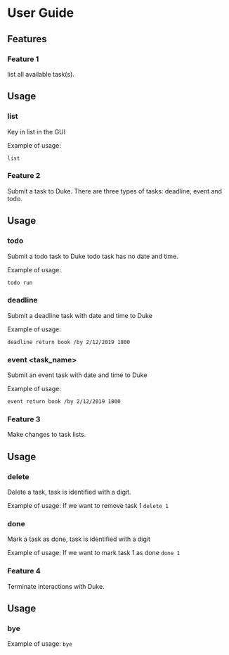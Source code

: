 # User Guide

## Features 

### Feature 1 
list all available task(s).

## Usage

### list 

Key in list in the GUI

Example of usage: 

`list`

### Feature 2 
Submit a task to Duke.
There are three types of tasks: deadline, event and todo.

## Usage

### todo 

Submit a todo task to Duke
todo task has no date and time.

Example of usage: 

`todo run`

### deadline 

Submit a deadline task with date and time to Duke

Example of usage: 

`deadline return book /by 2/12/2019 1800`

### event <task_name>

Submit an event task with date and time to Duke

Example of usage: 

`event return book /by 2/12/2019 1800`

### Feature 3 
Make changes to task lists.

## Usage

### delete 

Delete a task, task is identified with a digit.

Example of usage: 
If we want to remove task 1
`delete 1`

### done

Mark a task as done, task is identified with a digit

Example of usage: 
If we want to mark task 1 as done
`done 1`

### Feature 4 
Terminate interactions with Duke.

## Usage
### bye
Example of usage: 
`bye`

